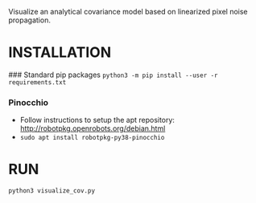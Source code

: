 Visualize an analytical covariance model based on linearized pixel noise propagation.

# INSTALLATION
### Standard pip packages
`python3 -m pip install --user -r requirements.txt`

### Pinocchio
- Follow instructions to setup the apt repository: http://robotpkg.openrobots.org/debian.html  
- `sudo apt install robotpkg-py38-pinocchio`

# RUN
`python3 visualize_cov.py`
